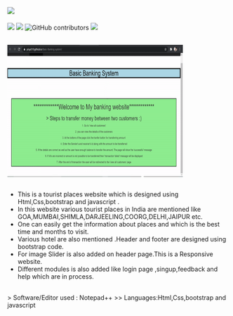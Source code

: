 <a href="https://github.com/Kushal997-das/tourist_places"><img height="30" src="https://img.shields.io/badge/Tourist Places Website-yellow.svg?&style=for-the-badge&logo=TheSparksFoundation&logoColor=blue" /></a> <br> <br>
![](https://img.shields.io/badge/Most_Programming_Language_Used-HTML-blue.svg)
[![](https://img.shields.io/github/license/Kushal997-das/Webmap.svg?style=plastic)](https://github.com/priya510/tourist_places/tree/main)
![GitHub contributors](https://img.shields.io/github/contributors/priya510/tourist_places)
![](https://img.shields.io/badge/Status-Complete-green.svg) <br><br>

<img align='center' alt='Demo' width='400px'  height='300px' src="https://github.com/Kushal997-das/Basic-Banking-system/blob/main/docs/gif%20(2).gif"/> <br> <br>

- This is a tourist places website which is designed using Html,Css,bootstrap and javascript .<br>
- In this website various tourist places in India are mentioned like GOA,MUMBAI,SHIMLA,DARJEELING,COORG,DELHI,JAIPUR etc.<br>
- One can easily get the information about places and which is the best time and months to visit.<br>
- Various hotel are also mentioned .Header and footer are designed using bootstrap code.<br>
- For image Slider is also added on header page.This is a Responsive website.<br>
- Different modules is also added like login page ,singup,feedback and help which are in process.
<br>
> Software/Editor used : Notepad++
>> Languages:Html,Css,bootstrap and javascript
